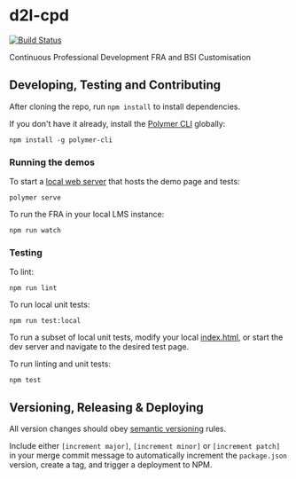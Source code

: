 # d2l-cpd

[![Build Status](https://www.travis-ci.com/Brightspace/continuous-professional-development.svg?token=s5DqGXfBESukCURszFfU&branch=master)](https://www.travis-ci.com/Brightspace/continuous-professional-development)

Continuous Professional Development FRA and BSI Customisation

## Developing, Testing and Contributing

After cloning the repo, run `npm install` to install dependencies.

If you don't have it already, install the [Polymer CLI](https://www.polymer-project.org/3.0/docs/tools/polymer-cli) globally:

```shell
npm install -g polymer-cli
```

[ci-url]: https://travis-ci.com/BrightspaceUI/cpd
[ci-image]: https://travis-ci.com/BrightspaceUI/cpd.svg?branch=master

### Running the demos

To start a [local web server](https://www.polymer-project.org/3.0/docs/tools/polymer-cli-commands#serve) that hosts the demo page and tests:

```shell
polymer serve
```

To run the FRA in your local LMS instance:

```shell
npm run watch
```

### Testing

To lint:

```shell
npm run lint
```

To run local unit tests:

```shell
npm run test:local
```

To run a subset of local unit tests, modify your local [index.html](https://github.com/BrightspaceUI/cpd/blob/master/test/index.html), or start the dev server and navigate to the desired test page.

To run linting and unit tests:

```shell
npm test
```

## Versioning, Releasing & Deploying

All version changes should obey [semantic versioning](https://semver.org/) rules.

Include either `[increment major]`, `[increment minor]` or `[increment patch]` in your merge commit message to automatically increment the `package.json` version, create a tag, and trigger a deployment to NPM.
